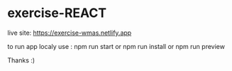 # exercise-REACT
live site: https://exercise-wmas.netlify.app

to run app localy use :
npm run start or
npm run install or
npm run preview

Thanks :)
